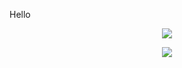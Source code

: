 Hello

<!-- ![Anurag's GitHub stats](https://github-readme-stats.vercel.app/api?username=alexxShandsome&count_private=true&theme=tokyonight) -->

<!-- Summary -->
<p align="center">
	<img src="https://github-readme-stats.vercel.app/api?username=alexxShandsome&count_private=true&theme=tokyonight&show_icons=true">
</p

<!-- Top languages -->
<p align="center">
	<img src="https://github-readme-stats.vercel.app/api/top-langs/?username=alexxShandsome&layout=compact">
</p

<!-- [![Top Langs](https://github-readme-stats.vercel.app/api/top-langs/?username=anuraghazra&layout=compact)](https://github.com/anuraghazra/github-readme-stats) -->
